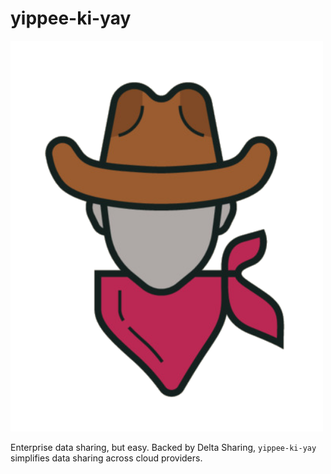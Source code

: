 # yippee-ki-yay

<img src="assets/imgs/logo.png" alt="logo" width="500"/>

Enterprise data sharing, but easy. Backed by Delta Sharing, `yippee-ki-yay` simplifies data sharing across cloud providers.

